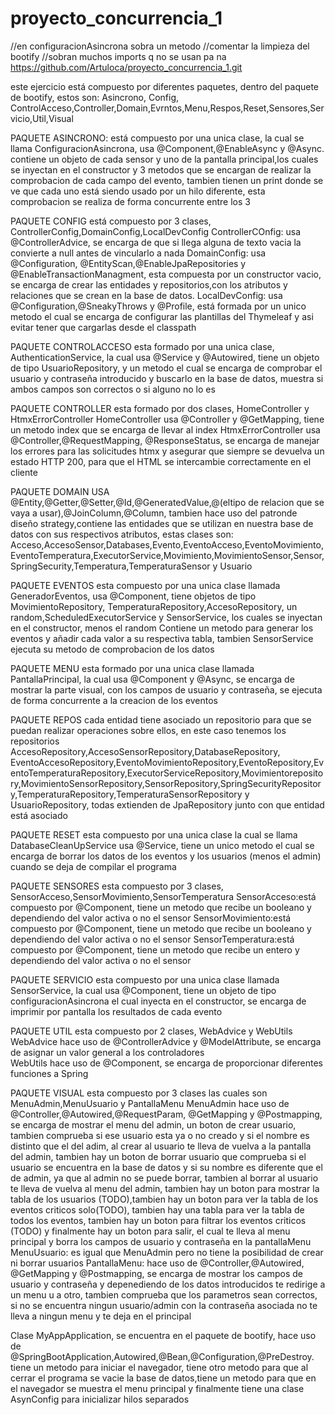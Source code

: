 # proyecto_concurrencia_1
//en configuracionAsincrona sobra un metodo
//comentar la limpieza del bootify
//sobran muchos imports q no se usan pa na
https://github.com/Artuloca/proyecto_concurrencia_1.git

este ejercicio está compuesto por diferentes paquetes, dentro del paquete de bootify, estos son: Asincrono, Config, ControlAcceso,Controller,Domain,Evrntos,Menu,Respos,Reset,Sensores,Servicio,Util,Visual

PAQUETE ASINCRONO:
está compuesto por una unica clase, la cual se llama ConfiguracionAsincrona, usa @Component,@EnableAsync y @Async. contiene un objeto de cada sensor y uno de la pantalla principal,los cuales se inyectan en el constructor y 3 metodos que se encargan de realizar la comprobacion de cada campo del evento, tambien tienen un print donde se ve que cada uno está siendo usado por un hilo diferente, esta comprobacion se realiza de forma concurrente entre los 3

PAQUETE CONFIG
está compuesto por 3 clases, ControllerConfig,DomainConfig,LocalDevConfig
ControllerCOnfig: usa @ControllerAdvice, se encarga de que si llega alguna de texto vacia la convierte a null antes de vincularlo a nada
DomainConfig: usa @Configuration, @EntityScan,@EnableJpaRepositories y @EnableTransactionManagment, esta compuesta por un constructor vacio, se encarga de crear las entidades y repositorios,con los atributos y relaciones que se crean en la base de datos.
LocalDevConfig: usa @Configuration,@SneakyThrows y @Profile, está formada por un unico metodo el cual se encarga de configurar las plantillas del Thymeleaf y asi evitar tener que cargarlas desde el classpath

PAQUETE CONTROLACCESO
esta formado por una unica clase, AuthenticationService, la cual usa @Service y @Autowired, tiene un objeto de tipo UsuarioRepository, y un metodo el cual se encarga de comprobar el usuario y contraseña introducido y buscarlo en la base de datos, muestra si ambos campos son correctos o si alguno no lo es

PAQUETE CONTROLLER
esta formado por dos clases, HomeController y HtmxErrorController
HomeController usa @Controller y @GetMapping, tiene un metodo index que se encarga de llevar al index
HtmxErrorController usa @Controller,@RequestMapping, @ResponseStatus, se encarga de manejar los errores para las solicitudes htmx y asegurar que siempre se devuelva un estado HTTP 200, para que el HTML se intercambie correctamente en el cliente

PAQUETE DOMAIN
USA @Entity,@Getter,@Setter,@Id,@GeneratedValue,@(eltipo de relacion que se vaya a usar),@JoinColumn,@Column, tambien hace uso del patronde diseño strategy,contiene las entidades que se utilizan en nuestra base de datos con sus respectivos atributos, estas clases son: Acceso,AccesoSensor,Databases,Evento,EventoAcceso,EventoMovimiento,EventoTemperatura,ExecutorService,Movimiento,MovimientoSensor,Sensor,SpringSecurity,Temperatura,TemperaturaSensor y Usuario

PAQUETE EVENTOS
esta compuesto por una unica clase llamada GeneradorEventos, usa @Component, tiene objetos de tipo MovimientoRepository, TemperaturaRepository,AccesoRepository, un random,ScheduledExecutorService y SensorService, los cuales se inyectan en el constructor, menos el random
Contiene un metodo para generar los eventos y añadir cada valor a su respectiva tabla, tambien SensorService ejecuta su metodo de comprobacion de los datos

PAQUETE MENU
esta formado por una unica clase llamada PantallaPrincipal, la cual usa @Component y @Async, se encarga de mostrar la parte visual, con los campos de usuario y contraseña, se ejecuta de forma concurrente a la creacion de los eventos

PAQUETE REPOS
cada entidad tiene asociado un repositorio para que se puedan realizar operaciones sobre ellos, en este caso tenemos los repositorios AccesoRepository,AccesoSensorRepository,DatabaseRepository, EventoAccesoRepository,EventoMovimientoRepository,EventoRepository,EventoTemperaturaRepository,ExecutorServiceRepository,Movimientorepository,MovimientoSensorRepository,SensorRepository,SpringSecurityRepository,TemperaturaRepository,TemperaturaSensorRepository y UsuarioRepository, todas extienden de JpaRepository junto con que entidad está asociado

PAQUETE RESET
esta compuesto por una unica clase la cual se llama DatabaseCleanUpService usa @Service, tiene un unico metodo el cual se encarga de borrar los datos de los eventos y los usuarios (menos el admin) cuando se deja de compilar el programa

PAQUETE SENSORES
esta compuesto por 3 clases, SensorAcceso,SensorMovimiento,SensorTemperatura
SensorAcceso:está compuesto por @Component, tiene un metodo que recibe un booleano y dependiendo del valor activa o no el sensor
SensorMovimiento:está compuesto por @Component, tiene un metodo que recibe un booleano y dependiendo del valor activa o no el sensor
SensorTemperatura:está compuesto por @Component, tiene un metodo que recibe un entero y dependiendo del valor activa o no el sensor

PAQUETE SERVICIO
esta compuesto por una unica clase llamada SensorService, la cual usa @Component, tiene un objeto de tipo configuracionAsincrona el cual inyecta en el constructor, se encarga de imprimir por pantalla los resultados de cada evento

PAQUETE UTIL
esta compuesto por 2 clases, WebAdvice y WebUtils
WebAdvice hace uso de @ControllerAdvice y @ModelAttribute, se encarga de asignar un valor general a los controladores  
WebUtils hace uso de @Component, se encarga de proporcionar diferentes funciones a Spring

PAQUETE VISUAL
esta compuesto por 3 clases las cuales son MenuAdmin,MenuUsuario y PantallaMenu
MenuAdmin hace uso de @Controller,@Autowired,@RequestParam, @GetMapping y @Postmapping, se encarga de mostrar el menu del admin, un boton de crear usuario, tambien comprueba si ese usuario esta ya o no creado y si el nombre es distinto que el del adim, al crear al usuario te lleva de vuelva a la pantalla del admin, tambien hay un boton de borrar usuario que comprueba si el usuario se encuentra en la base de datos y si su nombre es diferente que el de admin, ya que al admin no se puede borrar, tambien al borrar al usuario te lleva de vuelva al menu del admin, tambien hay un boton para mostrar la tabla de los usuarios (TODO),tambien hay un boton para ver la tabla de los eventos criticos solo(TODO), tambien hay una tabla para ver la tabla de todos los eventos, tambien hay un boton para filtrar los eventos criticos (TODO) y finalmente hay un boton para salir, el cual te lleva al menu principal y borra los campos de usuario y contraseña en la pantallaMenu
MenuUsuario: es igual que MenuAdmin pero no tiene la posibilidad de crear ni borrar usuarios
PantallaMenu: hace uso de @Controller,@Autowired, @GetMapping y @Postmapping, se encarga de mostrar los campos de usuario y contraseña y depenediendo de los datos introducidos te redirige a un menu u a otro, tambien comprueba que los parametros sean correctos, si no se encuentra ningun usuario/admin con la contraseña asociada no te lleva a ningun menu y te deja en el principal

Clase MyAppApplication, se encuentra en el paquete de bootify, hace uso de @SpringBootApplication,Autowired,@Bean,@Configuration,@PreDestroy. tiene un metodo para iniciar el navegador, tiene otro metodo para que al cerrar el programa se vacie la base de datos,tiene un metodo para que en el navegador se muestra el menu principal y finalmente tiene una clase AsynConfig para inicializar hilos separados
